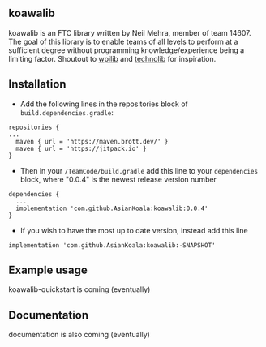 ## koawalib
koawalib is an FTC library written by Neil Mehra, member of team 14607. 
The goal of this library is to enable teams of all levels to perform at a sufficient degree without 
programming knowledge/experience being a limiting factor. Shoutout to [wpilib](https://github.com/wpilibsuite/allwpilib)
and [technolib](https://github.com/technototes/TechnoLib) for inspiration.

## Installation
- Add the following lines in the repositories block of  ```build.dependencies.gradle```:
```
repositories {
...
  maven { url = 'https://maven.brott.dev/' }
  maven { url = 'https://jitpack.io' }
}
```
- Then in your ```/TeamCode/build.gradle``` add this line to your ```dependencies``` block, where "0.0.4" is the newest release version number
```
dependencies {
  ...
  implementation 'com.github.AsianKoala:koawalib:0.0.4'
}
```
- If you wish to have the most up to date version, instead add this line
```
implementation 'com.github.AsianKoala:koawalib:-SNAPSHOT'
```

## Example usage
koawalib-quickstart is coming (eventually)

## Documentation
documentation is also coming (eventually)
